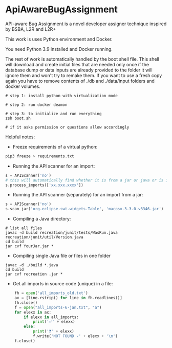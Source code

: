 # ApiAwareBugAssignment
API-aware Bug Assignment is a novel developer assigner technique inspired by BSBA, L2R and L2R+

This work is uses Python environment and Docker.

You need Python 3.9 installed and Docker running.

The rest of work is automatically handled by the boot shell file. This shell will download and create initial files that are needed only once if the database dump or data inputs are already provided to the folder it will ignore them and won't try to remake them. If you want to use a fresh copy again you have to remove contents of ./db and ./data/input folders and docker volumes.

```shell
# step 1: install python with virtualization mode

# step 2: run docker deamon

# step 3: to initialize and run everything
zsh boot.sh

# if it asks permission or questions allow accordingly
```


Helpful notes:

- Freeze requirements of a virtual python:

```python
pip3 freeze > requirements.txt
```

- Running the API scanner for an import:
```python
s = APIScanner('no')
# this will automatically find whether it is from a jar or java or is it a subclass, etc
s.process_imports(['xx.xxx.xxxx'])
```

- Running the API scanner (separately) for an import from a jar:

```python
s = APIScanner('no')
s.scan_jar('org.eclipse.swt.widgets.Table', 'macosx-3.3.0-v3346.jar')
```

- Compiling a Java directory:

```shell
# list all files 
javac -d build recreation/junit/tests/WasRun.java recreation/junit/util/Version.java
cd build
jar cvf YourJar.jar *
```
- Compiling single Java file or files in one folder

```shell
javac -d ./build *.java
cd build
jar cvf recreation .jar *
```

- Get all imports in source code (unique) in a file:

```python
    fh = open('all_imports_old.txt')
    ax = [line.rstrip() for line in fh.readlines()]
    fh.close()
    f = open("all_imports-6-jan.txt", "a")
    for elexx in ax:
        if elexx in all_imports:
            print('✅' + elexx)
        else:
            print('❓' + elexx)
            f.write('NOT FOUND -' + elexx + '\n')
    f.close()
```
